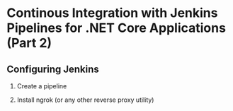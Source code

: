 # Continous Integration with Jenkins Pipelines for .NET Core Applications (Part 2)

## Configuring Jenkins

1. Create a pipeline

2. Install ngrok (or any other reverse proxy utility)